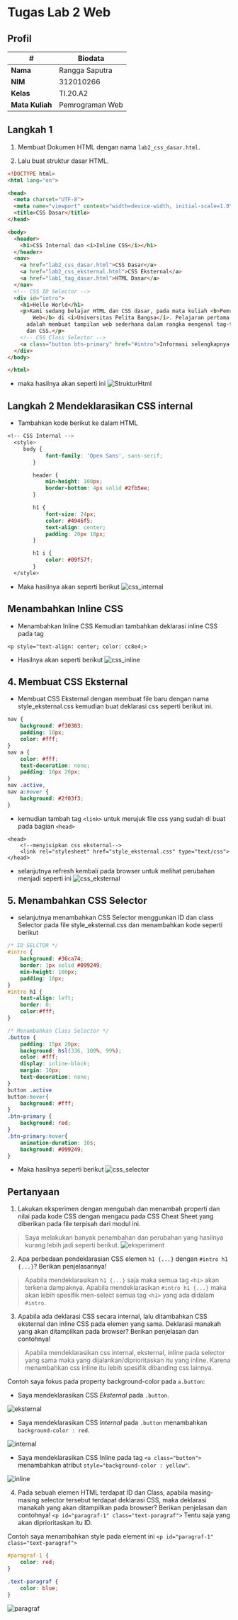 # Tugas Lab 2 Web
## Profil
| # | Biodata |
| -------- | --- |
| **Nama** | Rangga Saputra |
| **NIM** | 312010266 |
| **Kelas** | TI.20.A2 |
| **Mata Kuliah** | Pemrograman Web |

## Langkah 1
1. Membuat Dokumen HTML dengan nama `lab2_css_dasar.html`.

2. Lalu buat struktur dasar HTML.
```html
<!DOCTYPE html>
<html lang="en">

<head>
  <meta charset="UTF-8">
  <meta name="viewport" content="width=device-width, initial-scale=1.0">
  <title>CSS Dasar</title>
</head>

<body>
  <header>
    <h1>CSS Internal dan <i>Inline CSS</i></h1>
  </header>
  <nav>
    <a href="lab2_css_dasar.html">CSS Dasar</a>
    <a href="lab2_css_eksternal.html">CSS Eksternal</a>
    <a href="lab1_tag_dasar.html">HTML Dasar</a>
  </nav>
  <!-- CSS ID Selector -->
  <div id="intro">
    <h1>Hello World</h1>
    <p>Kami sedang belajar HTML dan CSS dasar, pada mata kuliah <b>Pemrograman
        Web</b> di <i>Universitas Pelita Bangsa</i>. Pelajaran pertama yang kami dapat
      adalah membuat tampilan web sederhana dalam rangka mengenal tag-tag dasar HTML
      dan CSS.</p>
    <!-- CSS Class Selector -->
    <a class="button btn-primary" href="#intro">Informasi selengkapnya.</a>
  </div>
</body>

</html>
```

* maka hasilnya akan seperti ini 
![StrukturHtml](img/dasar_html.png)

## Langkah 2 Mendeklarasikan CSS internal
* Tambahkan kode berikut ke dalam HTML
```css
<!-- CSS Internal -->
  <style>
     body {
            font-family: 'Open Sans', sans-serif;
        }

        header {
            min-height: 100px;
            border-bottom: 4px solid #2fb5ee;
        }

        h1 {
            font-size: 24px;
            color: #4946f5;
            text-align: center;
            padding: 20px 10px;
        }

        h1 i {
            color: #09f57f;
        }
  </style>
  ```
 * Maka hasilnya akan seperti berikut
 ![css_internal](img/CSS_internal.png)

 ## Menambahkan Inline CSS
 * Menambahkan Inline CSS Kemudian tambahkan deklarasi inline CSS pada tag
 ```
 <p style="text-align: center; color: cc8e4;>
 ```
 * Hasilnya akan seperti berikut
 ![css_inline](img/css_inline.png)

 ## 4. Membuat CSS Eksternal
* Membuat CSS Eksternal dengan membuat file baru dengan nama style_eksternal.css kemudian buat deklarasi css seperti berikut ini.
``` css
nav {
    background: #f30303;
    padding: 10px;
    color: #fff;
}
nav a {
    color: #fff;
    text-decoration: none;
    padding: 10px 20px;
}
nav .active,
nav a:hover {
    background: #2f03f3;
}
``` 

 * kemudian tambah tag `<link>` untuk merujuk file css yang sudah di buat pada bagian `<head>`

```
<head>
    <!--menyisipkan css eksternal-->
    <link rel="stylesheet" href="style_eksternal.css" type="text/css">
</head> 
``` 
* selanjutnya refresh kembali pada browser untuk melihat perubahan menjadi seperti ini
![css_eksternal](img/css_eksternal.png)

## 5. Menambahkan CSS Selector
* selanjutnya menambahkan CSS Selector menggunkan ID dan class Selector pada file style_eksternal.css dan menambahkan kode seperti berikut
```css
/* ID SELCTOR */
#intro {
    background: #36ca74;
    border: 1px solid #099249;
    min-height: 100px;
    padding: 10px;
}
#intro h1 {
    text-align: left;
    border: 0;
    color:#fff;
}

/* Menambahkan Class Selector */
.button {
    padding: 15px 20px;
    background: hsl(336, 100%, 99%);
    color: #fff;
    display: inline-block;
    margin: 10px;
    text-decoration: none;
}
button .active
button:hover{
    background: #fff;
}
.btn-primary {
    background: red;
}
.btn-primary:hover{
    animation-duration: 10s;
    background: #099249;
} 
```
* Maka hasilnya seperti berikut
![css_selector](img/css_selector.png)

## Pertanyaan
1. Lakukan eksperimen dengan mengubah dan menambah properti dan nilai pada kode CSS dengan mengacu pada CSS Cheat Sheet yang diberikan pada file terpisah dari modul ini.

> Saya melakukan banyak penambahan dan perubahan yang hasilnya kurang lebih jadi seperti berikut.
![eksperiment](img/eksperiment.png)

2. Apa perbedaan pendeklarasian CSS elemen `h1 {...}` dengan `#intro h1 {...}`? Berikan penjelasannya!

> Apabila mendeklarasikan `h1 {...}` saja maka semua tag `<h1>` akan terkena dampaknya.
> Apabila mendeklarasikan `#intro h1 {...}` maka akan lebih spesifik men-select semua tag `<h1>` yang ada didalam `#intro`.

3. Apabila ada deklarasi CSS secara internal, lalu ditambahkan CSS eksternal dan inline CSS pada elemen yang sama. Deklarasi manakah yang akan ditampilkan pada browser? Berikan penjelasan dan contohnya!

> Apabila mendeklarasikan css internal, eksternal, inline pada selector yang sama maka yang dijalankan/diprioritaskan itu yang inline. Karena menambahkan css inline itu lebih spesifik dibanding css lainnya.

Contoh saya fokus pada property background-color pada `a.button`:

* Saya mendeklarasikan CSS _Eksternal_ pada `.button`.

![eksternal](img/external.png)

* Saya mendeklarasikan CSS _Internal_ pada `.button` menambahkan `background-color : red`.

![internal](img/internal.png)

* Saya mendeklarasikan CSS Inline pada tag `<a class="button">` menambahkan atribut `style="background-color : yellow"`.

![inline](img/inline.png)

4. Pada sebuah elemen HTML terdapat ID dan Class, apabila masing-masing selector tersebut terdapat deklarasi CSS, maka deklarasi manakah yang akan ditampilkan pada browser? Berikan penjelasan dan contohnya! `<p id="paragraf-1" class="text-paragraf">`
Tentu saja yang akan diprioritaskan itu ID.

Contoh saya menambahkan style pada element ini `<p id="paragraf-1" class="text-paragraf">`
```css
#paragraf-1 {
    color: red;
}

.text-paragraf {
    color: blue;
}
```
![paragraf](img/paragraf.png)